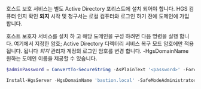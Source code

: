 호스트 보호 서비스는 별도 Active Directory 포리스트에 설치 되어야 합니다.
HGS 컴퓨터 인지 확인 **되지** 시작 및 청구서는 로컬 컴퓨터와 로그인 하기 전에 도메인에 가입 합니다.

호스트 보호자 서비스를 설치 하 고 해당 도메인을 구성 하려면 다음 명령을 실행 합니다.
여기에서 지정한 암호; Active Directory 디렉터리 서비스 복구 모드 암호에만 적용 됩니다. 됩니다 *되지* 관리자 계정의 로그인 암호를 변경 합니다.
-HgsDomainName 원하는 도메인 이름을 제공할 수 있습니다.

```powershell
$adminPassword = ConvertTo-SecureString -AsPlainText '<password>' -Force

Install-HgsServer -HgsDomainName 'bastion.local' -SafeModeAdministratorPassword $adminPassword -Restart
```

<!-- Appears in guarded-fabric-install-hgs-default.md and set-up-hgs-for-always-encrypted-in-sql-server.md
-->

